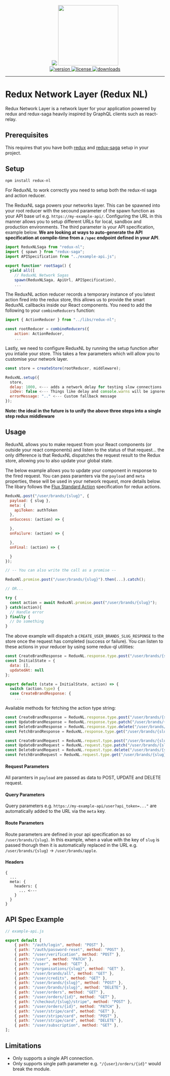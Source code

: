 <p align="center">
  <a href="https://enjoy.gitstore.app/repositories/aspect-apps/redux-nl"><img src="https://enjoy.gitstore.app/repositories/badge-aspect-apps/redux-nl.svg"></a>
  <img src="https://raw.githubusercontent.com/aspect-apps/redux-ql/master/assets/thumbnail-dark-redux-ql.png" width="190" height="190">
  <br />
  <a href="https://www.npmjs.com/package/thumbnail-dark-redux-ql" rel="nofollow">
    <img src="https://img.shields.io/npm/v/thumbnail-dark-redux-ql.svg?style=flat-square" alt="version" style="max-width:100%;" />
  </a>
  <a href="https://www.npmjs.com/package/thumbnail-dark-redux-ql" rel="nofollow">
    <img src="http://img.shields.io/npm/l/thumbnail-dark-redux-ql.svg?style=flat-square" alt="license" style="max-width:100%;" />
  </a>
  <a href="https://www.npmjs.com/package/thumbnail-dark-redux-ql" rel="nofollow">
    <img src="http://img.shields.io/npm/dt/thumbnail-dark-redux-ql.svg?style=flat-square" alt="downloads" style="max-width:100%;" />
  </a>

  <hr />
</p>

# Redux Network Layer (Redux NL)

Redux Network Layer is a network layer for your application powered by redux and redux-saga heavily inspired by GraphQL clients such as react-relay. 

## Prerequisites

This requires that you have both [redux](https://redux.js.org/) and [redux-saga](https://redux-saga.js.org/) setup in your project.

## Setup

```sh
npm install redux-nl
```

For ReduxNL to work correctly you need to setup both the redux-nl saga and action reducer. 

The ReduxNL saga powers your networks layer. This can be spawned into your root reducer with the secound parameter of the spawn function as your API base url e.g. `https://my-example-api/`. Configuring the URL in this manner allows you to setup different URLs for local, sandbox and production environments. The third parameter is your API specification, example below. **We are looking at ways to auto-generate the API specification at compile-time from a `/spec` endpoint defined in your API**.

```js
import ReduxNLSaga from "redux-nl";
import { spawn } from "redux-saga";
import APISpecification from "../example-api.js";

export function* rootSaga() {
  yield all([
    // ReduxNL Network Sagas
    spawn(ReduxNLSaga, ApiUrl, APISpecification),
    ...
```

The ReduxNL action reducer records a temporary instance of you latest action fired into the redux store, this allows us to provide the smart ReduxNL callbacks inside our React components. You need to add the following to your `combineReducers` function:

```js
import { ActionReducer } from "../libs/redux-nl";

const rootReducer = combineReducers({
    action: ActionReducer,
    ...
```

Lastly, we need to configure ReduxNL by running the setup function after you intialie your store. This takes a few parameters which will allow you to customise your network layer.

```js
const store = createStore(rootReducer, middleware);

ReduxNL.setup({ 
  store,
  delay: 1000, <--- adds a network delay for testing slow connections
  isDev: false <--- Things like delay and console.warns will be ignored when this is false
  errorMessage: ".." <--- Custom fallback message
});
```

**Note: the ideal in the future is to unify the above three steps into a single step redux middleware**

## Usage

ReduxNL allows you to make request from your React components (or outside your react components) and listen to the status of that request... the only difference is that ReduxNL dispatches the request result to the Redux store, allowing you to also update your global state.

The below example allows you to update your component in response to the fired request. You can pass paramters via the `payload` and `meta` properties, these will be used in your network request, more details below. The libary follows the [Flux Standard Action](https://github.com/redux-utilities/flux-standard-action) specification for redux actions.


```js
ReduxNL.post("/user/brands/{slug}", {
  payload: { slug },
  meta: {
    apiToken: authToken
  },
  onSuccess: (action) => {

  },
  onFailure: (action) => {

  },
  onFinal: (action) => {

  }
});

// -- You can also write the call as a promise --

ReduxNl.promise.post("/user/brands/{slug}").then(...).catch();

// OR...

try {
  const action = await ReduxNl.promise.post("/user/brands/{slug}");
} catch(action){
  // Handle error
} finally {
  // Do something
}

```

The above example will dispatch a `CREATE_USER_BRANDS_SLUG_RESPONSE` to the store once the request has completed (success or failure). You can listen to these actions in your reducer by using some redux-ql utilities:

```js
const CreateBrandResponse = ReduxNL.response.type.post("/user/brands/{slug}");
const InitialState = {
  data: [],
  updatedAt: null
};

export default (state = InitialState, action) => {
  switch (action.type) {
  case CreateBrandResponse: {
    ...
```

Available methods for fetching the action type string:

```js
const CreateBrandResponse = ReduxNL.response.type.post("/user/brands/{slug}") -> CREATE_USER_BRANDS_SLUG_RESPONSE
const UpdateBrandResponse = ReduxNL.response.type.patch("/user/brands/{slug}") -> UPDATE_USER_BRANDS_SLUG_RESPONSE
const DeleteBrandResponse = ReduxNL.response.type.delete("/user/brands/{slug}") -> DELETE_USER_BRANDS_SLUG_RESPONSE
const FetchBrandResponse = ReduxNL.response.type.get("/user/brands/{slug}") -> FETCH_USER_BRANDS_SLUG_RESPONSE

const CreateBrandRequest = ReduxNL.request.type.post("/user/brands/{slug}") -> CREATE_USER_BRANDS_SLUG_REQUEST
const UpdateBrandRequest = ReduxNL.request.type.patch("/user/brands/{slug}") -> UPDATE_USER_BRANDS_SLUG_REQUEST
const DeleteBrandRequest = ReduxNL.request.type.delete("/user/brands/{slug}") -> DELETE_USER_BRANDS_SLUG_REQUEST
const FetchBrandRequest = ReduxNL.request.type.get("/user/brands/{slug}") -> FETCH_USER_BRANDS_SLUG_REQUEST
```

#### Request Parameters

All paramters in `payload` are passed as data to POST, UPDATE and DELETE request.

#### Query Parameters

Query parameters e.g. `https://my-example-api/user?api_token=..."` are automatically added to the URL via the `meta` key.

#### Route Parameters

Route parameters are defined in your api specification as so `/user/brands/{slug}`. In this example, when a value with the key of `slug` is passed thorugh then it is automatically replaced in the URL e.g. `/user/brands/{slug}` -> `/user/brands/apple`.

#### Headers

```
{
  ...
  meta: {
    headers: {
      ... <---
    }
  }
}
```

## API Spec Example

```js
// example-api.js

export default [
    { path: "/auth/login", method: "POST" },
    { path: "/auth/password-reset", method: "POST" },
    { path: "/user/verification", method: "POST" }, 
    { path: "/user", method: "PATCH" }, 
    { path: "/user", method: "GET" }, 
    { path: "/organisations/{slug}", method: "GET" }, 
    { path: "/user/brands/all", method: "GET" }, 
    { path: "/user/credits", method: "GET" }, 
    { path: "/user/brands/{slug}", method: "POST" },
    { path: "/user/brands/{slug}", method: "DELETE" }, 
    { path: "/user/orders", method: "GET" }, 
    { path: "/user/orders/{id}", method: "GET" },
    { path: "/checkout/{slug}/stripe", method: "POST" },
    { path: "/user/orders/{id}", method: "PATCH" }, 
    { path: "/user/stripe/card", method: "GET" }, 
    { path: "/user/stripe/card", method: "POST" }, 
    { path: "/user/stripe/card", method: "DELETE" }, 
    { path: "/user/subscription", method: "GET" }, 
];
```

## Limitations

- Only supports a single API connection.
- Only supports single path parameter e.g. `"/{user}/orders/{id}"` would break the module.
